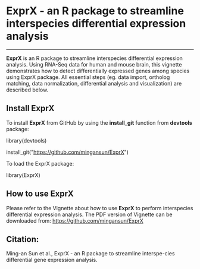 # ExprX - an R package to streamline interspecies differential expression analysis
---
__ExprX__ is an R package to streamline interspecies differential expression
analysis. Using RNA-Seq data for human and mouse brain, this vignette
demonstrates how to detect differentially expressed genes among species
using ExprX package. All essential steps (eg. data import, ortholog matching,
data normalization, differential analysis and visualization) are described below.

## Install ExprX
To install __ExprX__ from GitHub by using the __install_git__ function from __devtools__ package:

library(devtools)

install_git("https://github.com/mingansun/ExprX")

To load the ExprX package:

library(ExprX)

## How to use ExprX
Please refer to the Vignette about how to use __ExprX__ to perform interspecies differential
expression analysis. The PDF version of Vignette can be downloaded from:
https://github.com/mingansun/ExprX

## Citation:
Ming-an Sun et al., ExprX - an R package to streamline interspe-cies differential gene expression analysis.
